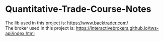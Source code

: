 # Quantitative-Trade-Course-Notes

The lib used in this project is: https://www.backtrader.com/ \
The broker used in this project is: https://interactivebrokers.github.io/tws-api/index.html
